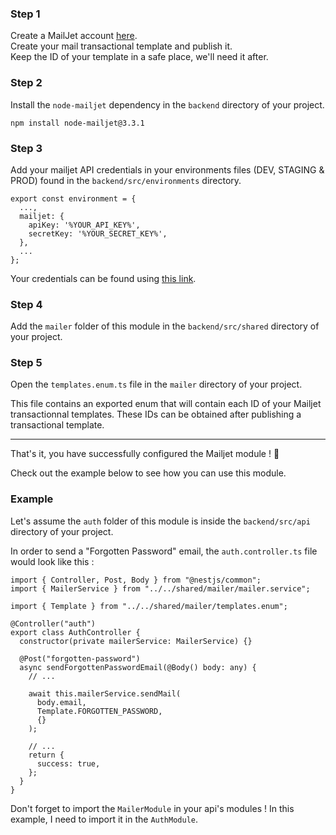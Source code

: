
### Step 1

Create a MailJet account [here](https://fr.mailjet.com). </br>
Create your mail transactional template and publish it. </br>
Keep the ID of your template in a safe place, we'll need it after.

### Step 2

Install the `node-mailjet` dependency in the `backend` directory of your project.

```
npm install node-mailjet@3.3.1
```

### Step 3

Add your mailjet API credentials in your environments files (DEV, STAGING & PROD) found in the `backend/src/environments` directory.

```
export const environment = {
  ...,
  mailjet: {
    apiKey: '%YOUR_API_KEY%',
    secretKey: '%YOUR_SECRET_KEY%',
  },
  ...
};
```

Your credentials can be found using [this link](https://app.mailjet.com/account/api_keys).

### Step 4

Add the `mailer` folder of this module in the `backend/src/shared` directory of your project.

### Step 5

Open the `templates.enum.ts` file in the `mailer` directory of your project.

This file contains an exported enum that will contain each ID of your Mailjet transactionnal templates. These IDs can be obtained after publishing a transactional template.

---

That's it, you have successfully configured the Mailjet module ! :rocket:

Check out the example below to see how you can use this module.

### Example

Let's assume the `auth` folder of this module is inside the `backend/src/api` directory of your project.

In order to send a "Forgotten Password" email, the `auth.controller.ts` file would look like this :

```
import { Controller, Post, Body } from "@nestjs/common";
import { MailerService } from "../../shared/mailer/mailer.service";

import { Template } from "../../shared/mailer/templates.enum";

@Controller("auth")
export class AuthController {
  constructor(private mailerService: MailerService) {}

  @Post("forgotten-password")
  async sendForgottenPasswordEmail(@Body() body: any) {
    // ...

    await this.mailerService.sendMail(
      body.email,
      Template.FORGOTTEN_PASSWORD,
      {}
    );

    // ...
    return {
      success: true,
    };
  }
}
```

Don't forget to import the `MailerModule` in your api's modules ! In this example, I need to import it in the `AuthModule`.